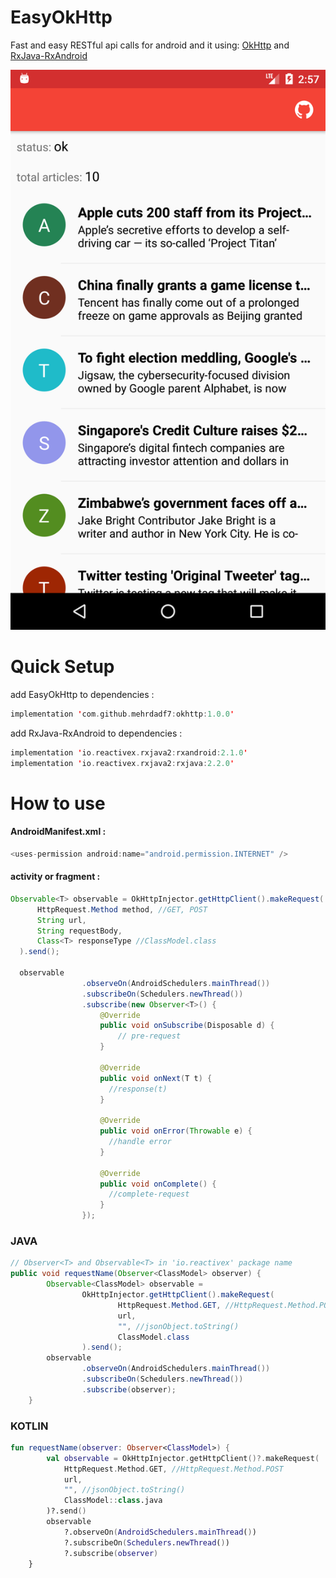 # EasyOkHttp
Fast and easy RESTful api calls for android and it using: 
[OkHttp](https://square.github.io/okhttp)
and
[RxJava-RxAndroid](https://github.com/ReactiveX/RxAndroid)

![screen_shot](https://github.com/mehrdadf7/EasyOkHttp/blob/master/screen_shot.png)

# Quick Setup
add EasyOkHttp to dependencies :
```kotlin
implementation 'com.github.mehrdadf7:okhttp:1.0.0'
```
add RxJava-RxAndroid to dependencies :
```kotlin
implementation 'io.reactivex.rxjava2:rxandroid:2.1.0'
implementation 'io.reactivex.rxjava2:rxjava:2.2.0'
```
# How to use

#### AndroidManifest.xml :
```java
<uses-permission android:name="android.permission.INTERNET" />
```

#### activity or fragment :
```java
Observable<T> observable = OkHttpInjector.getHttpClient().makeRequest(
      HttpRequest.Method method, //GET, POST
      String url, 
      String requestBody, 
      Class<T> responseType //ClassModel.class
  ).send();
  
  observable
                .observeOn(AndroidSchedulers.mainThread())
                .subscribeOn(Schedulers.newThread())
                .subscribe(new Observer<T>() {
                    @Override
                    public void onSubscribe(Disposable d) {
                        // pre-request
                    }

                    @Override
                    public void onNext(T t) {
                      //response(t)
                    }

                    @Override
                    public void onError(Throwable e) {
                      //handle error
                    }

                    @Override
                    public void onComplete() {
                      //complete-request
                    }
                });
```

### JAVA
```java
// Observer<T> and Observable<T> in 'io.reactivex' package name
public void requestName(Observer<ClassModel> observer) {
        Observable<ClassModel> observable =
                OkHttpInjector.getHttpClient().makeRequest(
                        HttpRequest.Method.GET, //HttpRequest.Method.POST
                        url,
                        "", //jsonObject.toString()
                        ClassModel.class
                ).send();
        observable
                .observeOn(AndroidSchedulers.mainThread())
                .subscribeOn(Schedulers.newThread())
                .subscribe(observer);
    }
```
### KOTLIN
```kotlin
fun requestName(observer: Observer<ClassModel>) {
        val observable = OkHttpInjector.getHttpClient()?.makeRequest(
            HttpRequest.Method.GET, //HttpRequest.Method.POST
            url,
            "", //jsonObject.toString()
            ClassModel::class.java
        )?.send()
        observable
            ?.observeOn(AndroidSchedulers.mainThread())
            ?.subscribeOn(Schedulers.newThread())
            ?.subscribe(observer)
    }
```
